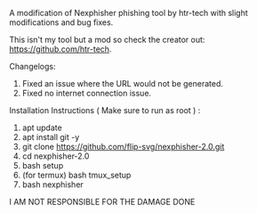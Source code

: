 A modification of Nexphisher phishing tool by htr-tech with slight modifications and bug fixes. 

This isn't my tool but a mod so check the creator out: https://github.com/htr-tech.





Changelogs:
1) Fixed an issue where the URL would not be generated.
2) Fixed no internet connection issue.



Installation Instructions ( Make sure to run as root ) :
1) apt update
2) apt install git -y
3) git clone https://github.com/flip-svg/nexphisher-2.0.git
4) cd nexphisher-2.0
5) bash setup 
6) (for termux) bash tmux_setup
7) bash nexphisher





I AM NOT RESPONSIBLE FOR THE DAMAGE DONE
